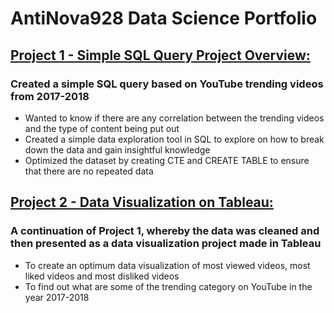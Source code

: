 # AntiNova928 Data Science Portfolio

## [Project 1 - Simple SQL Query Project Overview:](https://github.com/AntiNova928/PortfolioProjects.git)
### Created a simple SQL query based on YouTube trending videos from 2017-2018
* Wanted to know if there are any correlation between the trending videos and the type of content being put out
* Created a simple data exploration tool in SQL to explore on how to break down the data and gain insightful knowledge
* Optimized the dataset by creating CTE and CREATE TABLE to ensure that there are no repeated data


## [Project 2 - Data Visualization on Tableau:](https://public.tableau.com/app/profile/daniel.ng2681/viz/TrendingYoutubeVideos2017-2018/Dashboard1)
### A continuation of Project 1, whereby the data was cleaned and then presented as a data visualization project made in Tableau
* To create an optimum data visualization of most viewed videos, most liked videos and most disliked videos
* To find out what are some of the trending category on YouTube in the year 2017-2018

